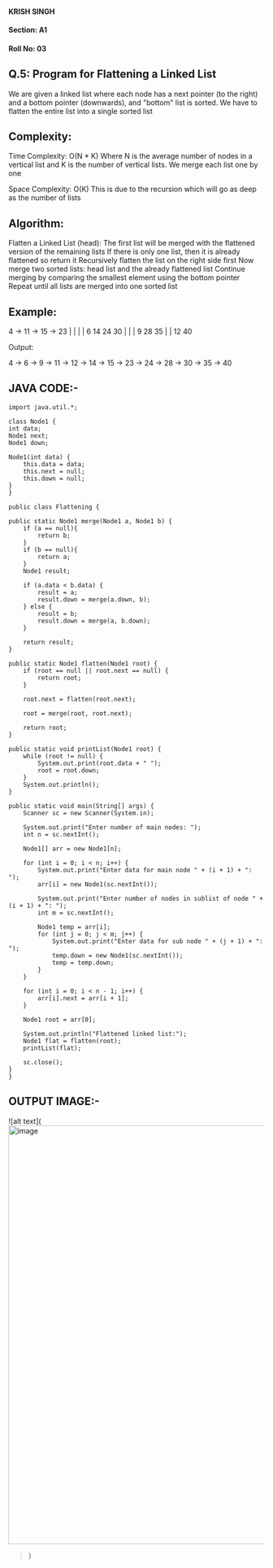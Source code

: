 #### KRISH SINGH
#### Section: A1
#### Roll No: 03

## Q.5: Program for Flattening a Linked List

We are given a linked list where each node has a next pointer (to the right) and a bottom pointer (downwards), and "bottom" list is sorted. We have to flatten the entire list into a single sorted list

## Complexity:

Time Complexity: O(N * K)
Where N is the average number of nodes in a vertical list and K is the number of vertical lists. We merge each list one by one

Space Complexity: O(K)
This is due to the recursion which will go as deep as the number of lists

## Algorithm:

 Flatten a Linked List (head):
The first list will be merged with the flattened version of the remaining lists
If there is only one list, then it is already flattened so return it
Recursively flatten the list on the right side first
Now merge two sorted lists:
head list and the already flattened list
Continue merging by comparing the smallest element using the bottom pointer
Repeat until all lists are merged into one sorted list

## Example:
4 → 11 → 15 → 23
|     |     |     |
6     14    24    30
|           |     |
9           28    35
|                 |
12                40


Output:

4 → 6 → 9 → 11 → 12 → 14 → 15 → 23 → 24 → 28 → 30 → 35 → 40

## JAVA CODE:- 

    import java.util.*;

    class Node1 {
    int data;
    Node1 next;
    Node1 down;

    Node1(int data) {
        this.data = data;
        this.next = null;
        this.down = null;
    }
    }

    public class Flattening {

    public static Node1 merge(Node1 a, Node1 b) {
        if (a == null){
            return b;
        }
        if (b == null){
            return a;
        }
        Node1 result;

        if (a.data < b.data) {
            result = a;
            result.down = merge(a.down, b);
        } else {
            result = b;
            result.down = merge(a, b.down);
        }

        return result;
    }

    public static Node1 flatten(Node1 root) {
        if (root == null || root.next == null) {
            return root;
        }

        root.next = flatten(root.next);

        root = merge(root, root.next);

        return root;
    }

    public static void printList(Node1 root) {
        while (root != null) {
            System.out.print(root.data + " ");
            root = root.down;
        }
        System.out.println();
    }

    public static void main(String[] args) {
        Scanner sc = new Scanner(System.in);

        System.out.print("Enter number of main nodes: ");
        int n = sc.nextInt();

        Node1[] arr = new Node1[n];

        for (int i = 0; i < n; i++) {
            System.out.print("Enter data for main node " + (i + 1) + ": ");
            arr[i] = new Node1(sc.nextInt());

            System.out.print("Enter number of nodes in sublist of node " + (i + 1) + ": ");
            int m = sc.nextInt();

            Node1 temp = arr[i];
            for (int j = 0; j < m; j++) {
                System.out.print("Enter data for sub node " + (j + 1) + ": ");
                temp.down = new Node1(sc.nextInt());
                temp = temp.down;
            }
        }

        for (int i = 0; i < n - 1; i++) {
            arr[i].next = arr[i + 1];
        }

        Node1 root = arr[0];

        System.out.println("Flattened linked list:");
        Node1 flat = flatten(root);
        printList(flat);

        sc.close();
    }
    }


## OUTPUT IMAGE:-


![alt text](<img width="1919" height="823" alt="image" src="https://github.com/user-attachments/assets/646e54b9-3a1b-4334-81e0-af452f254c34" />
>)

